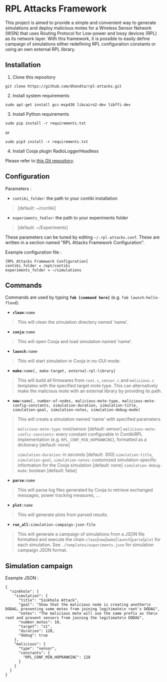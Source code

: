 RPL Attacks Framework
=====================

This project is aimed to provide a simple and convenient way to generate simulations and deploy malicious motes for a Wireless Sensor Network (WSN) that uses Routing Protocol for Low-power and lossy devices (RPL) as its network layer. With this framework, it is possible to easily define campaign of simulations either redefining RPL configuration constants or using an own external RPL library.


Installation
------------

1. Clone this repository

 ```
 git clone https://github.com/dhondta/rpl-attacks.git
 ```

2. Install system requirements

 ```
 sudo apt-get install gcc-msp430 libcairo2-dev libffi-dev
 ```

3. Install Python requirements

 ```
 sudo pip install -r requirements.txt
 ```

 or

 ```
 sudo pip3 install -r requirements.txt
 ```

4. Install Cooja plugin RadioLoggerHeadless

 Please refer to [this Git repository](https://github.com/cetic/cooja-radiologger-headless).


Configuration
-------------

Parameters :

- `contiki_folder`: the path to your contiki installation

>  [default: ~/contiki]

- `experiments_fodler`: the path to your experiments folder

>  [default: ~/Experiments]

These parameters can be tuned by editing ``~/.rpl-attacks.conf``. These are written in a section named "RPL Attacks Framework Configuration".

Example configuration file :

```
[RPL Attacks Framework Configuration]
contiki_folder = /opt/contiki
experiments_folder = ~/simulations
```


Commands
--------

Commands are used by typing **``fab [command here]``** (e.g. ``fab launch:hello-flood``).

- **`clean`**`:name`

> This will clean the simulation directory named 'name'.

- **`cooja`**`:name`

> This will open Cooja and load simulation named 'name'.

- **`launch`**`:name`

> This will start simulation in Cooja in no-GUI mode.

- **`make`**`:name[, make-target, external-rpl-library]`

> This will build all firmwares from ``root.c``, ``sensor.c`` and ``malicious.c`` templates with the specified target mote type. This can alternatively make the malicious mote with an external library by providing its path.

- **`new`**`:name[, number-of-nodes,
                      malicious-mote-type,
                      malicious-mote-config-constants,
                      simulation-duration,
                      simulation-title,
                      simulation-goal,
                      simulation-notes,
                      simulation-debug-mode]`

> This will create a simulation named 'name' with specified parameters.
> 
>  `malicious-mote-type`: root/sensor [default: sensor]
>  `malicious-mote-confic-constants`: every constant configurable in ContikiRPL implementation (e.g. `RPL_CONF_MIN_HOPRANKINC`), formatted as a dictionary [default: none]
> 
>  `simulation-duration`: in seconds [default: 300]
>  `simulation-title`, `simulation-goal`, `simulation-notes`: customized simulation-specific information for the Cooja simulation [default: none]
>  `simulation-debug-mode`: boolean [default: false]

- **`parse`**`:name`

> This will parse log files generated by Cooja to retrieve exchanged messages, power tracking measures, ...

- **`plot`**`:name`

> This will generate plots from parsed results.

- **`run_all`**`:simulation-campaign-json-file`

> This will generate a campaign of simulations from a JSON file formatted and execute the chain `clean`|`new`|`make`|`launch`|`parse`|`plot` for each simulation. See ``./templates/experiments.json`` for simulation campaign JSON format.


Simulation campaign
-------------------

Example JSON :

```
{
  "sinkhole": {
    "simulation": {
      "title": "Sinkhole Attack",
      "goal": "Show that the malicious node is creating another\n DODAG, preventing some motes from joining legitimate\n root's DODAG",
      "notes": "The malicious mote will use the same prefix as the\n root and prevent sensors from joining the legitimate\n DODAG",
      "number_motes": 10,
      "target": "z1",
      "duration": 120,
      "debug": true
    },
    "malicious": {
      "type": "sensor",
      "constants": {
        "RPL_CONF_MIN_HOPRANKINC": 128
      }
    }
  }
}
```

